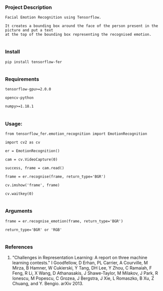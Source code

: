 ### Project Description

    Facial Emotion Recognition using Tensorflow.

    It creates a bounding box around the face of the person present in the picture and put a text
    at the top of the bounding box representing the recognised emotion.

#



### Install

    pip install tensorflow-fer
    
#

### Requirements

    tensorflow-gpu>=2.0.0

    opencv-python

    numpy>=1.18.1
#

### Usage:

    from tensorflow_fer.emotion_recognition import EmotionRecognition
    
    import cv2 as cv
    
    er = EmotionRecognition()
    
    cam = cv.VideoCapture(0)
    
    success, frame = cam.read()
    
    frame = er.recognise(frame, return_type='BGR')
    
    cv.imshow('frame', frame)
    
    cv.waitkey(0)
    
#

### Arguments
    
    frame = er.recognise_emotion(frame, return_type='BGR')
    
    return_type='BGR' or 'RGB'
#

### References

1. "Challenges in Representation Learning: A report on three machine learning
contests." I Goodfellow, D Erhan, PL Carrier, A Courville, M Mirza, B
Hamner, W Cukierski, Y Tang, DH Lee, Y Zhou, C Ramaiah, F Feng, R Li,
X Wang, D Athanasakis, J Shawe-Taylor, M Milakov, J Park, R Ionescu,
M Popescu, C Grozea, J Bergstra, J Xie, L Romaszko, B Xu, Z Chuang, and
Y. Bengio. arXiv 2013.

#
